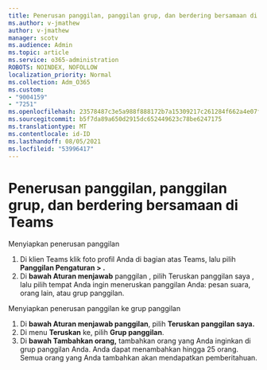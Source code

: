 ```yaml
---
title: Penerusan panggilan, panggilan grup, dan berdering bersamaan di Teams
ms.author: v-jmathew
author: v-jmathew
manager: scotv
ms.audience: Admin
ms.topic: article
ms.service: o365-administration
ROBOTS: NOINDEX, NOFOLLOW
localization_priority: Normal
ms.collection: Adm_O365
ms.custom:
- "9004159"
- "7251"
ms.openlocfilehash: 23578487c3e5a988f888172b7a15309217c261284f662a4e07f21ba3a4971004
ms.sourcegitcommit: b5f7da89a650d2915dc652449623c78be6247175
ms.translationtype: MT
ms.contentlocale: id-ID
ms.lasthandoff: 08/05/2021
ms.locfileid: "53996417"
---
```

# <a name="call-forwarding-call-groups-and-simultaneous-ring-in-teams"></a>Penerusan panggilan, panggilan grup, dan berdering bersamaan di Teams

Menyiapkan penerusan panggilan

1. Di klien Teams klik foto profil Anda di bagian atas Teams, lalu pilih **Panggilan Pengaturan > .**
2. Di **bawah Aturan menjawab** panggilan , pilih Teruskan panggilan saya , lalu pilih tempat Anda ingin meneruskan panggilan Anda: pesan suara, orang lain, atau grup panggilan. 

Menyiapkan penerusan panggilan ke grup panggilan

1. Di **bawah Aturan menjawab panggilan**, pilih **Teruskan panggilan saya.**
2. Di menu **Teruskan** ke, pilih **Grup panggilan**.
3. Di **bawah Tambahkan orang,** tambahkan orang yang Anda inginkan di grup panggilan Anda. Anda dapat menambahkan hingga 25 orang. Semua orang yang Anda tambahkan akan mendapatkan pemberitahuan.
